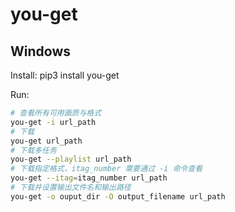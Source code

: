 # you-get

## Windows

Install: pip3 install you-get

Run:

```bash
# 查看所有可用画质与格式
you-get -i url_path
# 下载
you-get url_path
# 下载多任务
you-get --playlist url_path
# 下载指定格式，itag_number 需要通过 -i 命令查看
you-get --itag=itag_number url_path
# 下载并设置输出文件名和输出路径
you-get -o ouput_dir -O output_filename url_path
```
